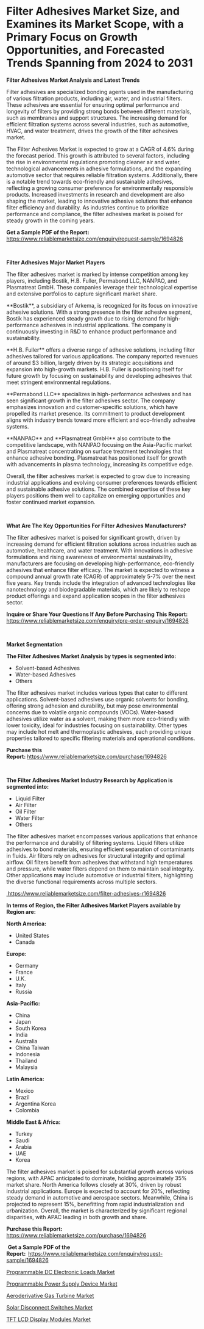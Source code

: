<p><h1>Filter Adhesives Market Size, and Examines its Market Scope, with a Primary Focus on Growth Opportunities, and Forecasted Trends Spanning from 2024 to 2031</h1></p><p><strong>Filter Adhesives Market Analysis and Latest Trends</strong></p>
<p><p>Filter adhesives are specialized bonding agents used in the manufacturing of various filtration products, including air, water, and industrial filters. These adhesives are essential for ensuring optimal performance and longevity of filters by providing strong bonds between different materials, such as membranes and support structures. The increasing demand for efficient filtration systems across several industries, such as automotive, HVAC, and water treatment, drives the growth of the filter adhesives market.</p><p>The Filter Adhesives Market is expected to grow at a CAGR of 4.6% during the forecast period. This growth is attributed to several factors, including the rise in environmental regulations promoting cleaner air and water, technological advancements in adhesive formulations, and the expanding automotive sector that requires reliable filtration systems. Additionally, there is a notable trend towards eco-friendly and sustainable adhesives, reflecting a growing consumer preference for environmentally responsible products. Increased investments in research and development are also shaping the market, leading to innovative adhesive solutions that enhance filter efficiency and durability. As industries continue to prioritize performance and compliance, the filter adhesives market is poised for steady growth in the coming years.</p></p>
<p><strong>Get a Sample PDF of the Report:&nbsp;</strong> <a href="https://www.reliablemarketsize.com/enquiry/request-sample/1694826?utm_campaign=1169&utm_medium=2&utm_source=Github&utm_content=ia&utm_term=06102024&utm_id=filter-adhesives">https://www.reliablemarketsize.com/enquiry/request-sample/1694826</a></p>
<p>&nbsp;</p>
<p><strong>Filter Adhesives Major Market Players</strong></p>
<p><p>The filter adhesives market is marked by intense competition among key players, including Bostik, H.B. Fuller, Permabond LLC, NANPAO, and Plasmatreat GmbH. These companies leverage their technological expertise and extensive portfolios to capture significant market share.</p><p>**Bostik**, a subsidiary of Arkema, is recognized for its focus on innovative adhesive solutions. With a strong presence in the filter adhesive segment, Bostik has experienced steady growth due to rising demand for high-performance adhesives in industrial applications. The company is continuously investing in R&D to enhance product performance and sustainability.</p><p>**H.B. Fuller** offers a diverse range of adhesive solutions, including filter adhesives tailored for various applications. The company reported revenues of around $3 billion, largely driven by its strategic acquisitions and expansion into high-growth markets. H.B. Fuller is positioning itself for future growth by focusing on sustainability and developing adhesives that meet stringent environmental regulations.</p><p>**Permabond LLC** specializes in high-performance adhesives and has seen significant growth in the filter adhesives sector. The company emphasizes innovation and customer-specific solutions, which have propelled its market presence. Its commitment to product development aligns with industry trends toward more efficient and eco-friendly adhesive systems.</p><p>**NANPAO** and **Plasmatreat GmbH** also contribute to the competitive landscape, with NANPAO focusing on the Asia-Pacific market and Plasmatreat concentrating on surface treatment technologies that enhance adhesive bonding. Plasmatreat has positioned itself for growth with advancements in plasma technology, increasing its competitive edge.</p><p>Overall, the filter adhesives market is expected to grow due to increasing industrial applications and evolving consumer preferences towards efficient and sustainable adhesive solutions. The combined expertise of these key players positions them well to capitalize on emerging opportunities and foster continued market expansion.</p></p>
<p>&nbsp;</p>
<p><strong>What Are The Key Opportunities For Filter Adhesives Manufacturers?</strong></p>
<p><p>The filter adhesives market is poised for significant growth, driven by increasing demand for efficient filtration solutions across industries such as automotive, healthcare, and water treatment. With innovations in adhesive formulations and rising awareness of environmental sustainability, manufacturers are focusing on developing high-performance, eco-friendly adhesives that enhance filter efficacy. The market is expected to witness a compound annual growth rate (CAGR) of approximately 5-7% over the next five years. Key trends include the integration of advanced technologies like nanotechnology and biodegradable materials, which are likely to reshape product offerings and expand application scopes in the filter adhesives sector.</p></p>
<p><strong>Inquire or Share Your Questions If Any Before Purchasing This Report:</strong> <a href="https://www.reliablemarketsize.com/enquiry/pre-order-enquiry/1694826?utm_campaign=1169&utm_medium=2&utm_source=Github&utm_content=ia&utm_term=06102024&utm_id=filter-adhesives">https://www.reliablemarketsize.com/enquiry/pre-order-enquiry/1694826</a></p>
<p>&nbsp;</p>
<p><strong>Market Segmentation</strong></p>
<p><strong>The Filter Adhesives Market Analysis by types is segmented into:</strong></p>
<p><ul><li>Solvent-based Adhesives</li><li>Water-based Adhesives</li><li>Others</li></ul></p>
<p><p>The filter adhesives market includes various types that cater to different applications. Solvent-based adhesives use organic solvents for bonding, offering strong adhesion and durability, but may pose environmental concerns due to volatile organic compounds (VOCs). Water-based adhesives utilize water as a solvent, making them more eco-friendly with lower toxicity, ideal for industries focusing on sustainability. Other types may include hot melt and thermoplastic adhesives, each providing unique properties tailored to specific filtering materials and operational conditions.</p></p>
<p><strong>Purchase this Report:&nbsp;</strong><a href="https://www.reliablemarketsize.com/purchase/1694826?utm_campaign=1169&utm_medium=2&utm_source=Github&utm_content=ia&utm_term=06102024&utm_id=filter-adhesives">https://www.reliablemarketsize.com/purchase/1694826</a></p>
<p>&nbsp;</p>
<p><strong>The Filter Adhesives Market Industry Research by Application is segmented into:</strong></p>
<p><ul><li>Liquid Filter</li><li>Air Filter</li><li>Oil Filter</li><li>Water Filter</li><li>Others</li></ul></p>
<p><p>The filter adhesives market encompasses various applications that enhance the performance and durability of filtering systems. Liquid filters utilize adhesives to bond materials, ensuring efficient separation of contaminants in fluids. Air filters rely on adhesives for structural integrity and optimal airflow. Oil filters benefit from adhesives that withstand high temperatures and pressure, while water filters depend on them to maintain seal integrity. Other applications may include automotive or industrial filters, highlighting the diverse functional requirements across multiple sectors.</p></p>
<p><a href="https://www.reliablemarketsize.com/filter-adhesives-r1694826?utm_campaign=1169&utm_medium=2&utm_source=Github&utm_content=ia&utm_term=06102024&utm_id=filter-adhesives">&nbsp;https://www.reliablemarketsize.com/filter-adhesives-r1694826</a></p>
<p><strong>In terms of Region, the Filter Adhesives Market Players available by Region are:</strong></p>
<p>
    <p> <strong> North America: </strong>
        <ul>
            <li>United States</li>
            <li>Canada</li>
        </ul>
        </p> 
    <p> <strong> Europe: </strong>
        <ul>
            <li>Germany</li>
            <li>France</li>
            <li>U.K.</li>
            <li>Italy</li>
            <li>Russia</li>
        </ul>
        </p> 
    <p> <strong> Asia-Pacific: </strong>
        <ul>
            <li>China</li>
            <li>Japan</li>
            <li>South Korea</li>
            <li>India</li>
            <li>Australia</li>
            <li>China Taiwan</li>
            <li>Indonesia</li>
            <li>Thailand</li>
            <li>Malaysia</li>
        </ul>
        </p> 
    <p> <strong> Latin America: </strong>
        <ul>
            <li>Mexico</li>
            <li>Brazil</li>
            <li>Argentina Korea</li>
            <li>Colombia</li>
        </ul>
        </p> 
    <p> <strong> Middle East & Africa: </strong>
        <ul>
            <li>Turkey</li>
            <li>Saudi</li>
            <li>Arabia</li>
            <li>UAE</li>
            <li>Korea</li>
        </ul>
    </p>
    </p>
<p><p>The filter adhesives market is poised for substantial growth across various regions, with APAC anticipated to dominate, holding approximately 35% market share. North America follows closely at 30%, driven by robust industrial applications. Europe is expected to account for 20%, reflecting steady demand in automotive and aerospace sectors. Meanwhile, China is projected to represent 15%, benefitting from rapid industrialization and urbanization. Overall, the market is characterized by significant regional disparities, with APAC leading in both growth and share.</p></p>
<p><strong>Purchase this Report: </strong><a href="https://www.reliablemarketsize.com/purchase/1694826?utm_campaign=1169&utm_medium=2&utm_source=Github&utm_content=ia&utm_term=06102024&utm_id=filter-adhesives">https://www.reliablemarketsize.com/purchase/1694826</a></p>
<p>&nbsp;<strong>Get a Sample PDF of the Report:&nbsp;&nbsp;</strong><a href="https://www.reliablemarketsize.com/enquiry/request-sample/1694826?utm_campaign=1169&utm_medium=2&utm_source=Github&utm_content=ia&utm_term=06102024&utm_id=filter-adhesives">https://www.reliablemarketsize.com/enquiry/request-sample/1694826</a></p>
<p><strong></strong></p>
<p><p><a href="https://www.linkedin.com/pulse/global-perspectives-programmable-dc-electronic-loads-market-trends-mt61c?utm_campaign=1169&utm_medium=2&utm_source=Github&utm_content=ia&utm_term=06102024&utm_id=filter-adhesives">Programmable DC Electronic Loads Market</a></p><p><a href="https://issuu.com/reportprime-2/docs/programmable-power-supply-device-ma_eb3239e43037a1?utm_campaign=1169&utm_medium=2&utm_source=Github&utm_content=ia&utm_term=06102024&utm_id=filter-adhesives">Programmable Power Supply Device Market</a></p><p><a href="https://issuu.com/reportprime-2/docs/aeroderivative-gas-turbine-market-s_ba93ece40e4c8d?utm_campaign=1169&utm_medium=2&utm_source=Github&utm_content=ia&utm_term=06102024&utm_id=filter-adhesives">Aeroderivative Gas Turbine Market</a></p><p><a href="https://www.linkedin.com/pulse/solar-disconnect-switches-market-trends-growth-outlook-hxhdc?utm_campaign=1169&utm_medium=2&utm_source=Github&utm_content=ia&utm_term=06102024&utm_id=filter-adhesives">Solar Disconnect Switches Market</a></p><p><a href="https://www.linkedin.com/pulse/disruption-innovation-tft-lcd-display-modules-industry-uix5c?utm_campaign=1169&utm_medium=2&utm_source=Github&utm_content=ia&utm_term=06102024&utm_id=filter-adhesives">TFT LCD Display Modules Market</a></p></p>